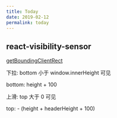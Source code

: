 ```yaml
---
title: Today
date: 2019-02-12
permalink: today
---
```


## react-visibility-sensor

[getBoundingClientRect](https://developer.mozilla.org/en-US/docs/Web/API/Element/getBoundingClientRect)

下拉: bottom  小于 window.innerHeight 可见  

bottom: height + 100

上滑: top 大于 0 可见

top: - (height + headerHeight + 100)
